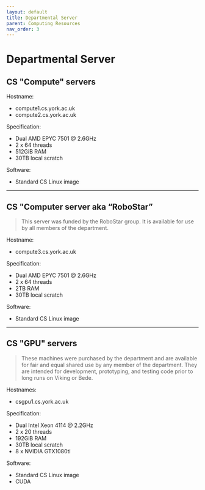 ```yaml
---
layout: default
title: Departmental Server
parent: Computing Resources
nav_order: 3
---
```


# Departmental Server

## CS "Compute" servers

Hostname:

- compute1.cs.york.ac.uk
- compute2.cs.york.ac.uk

Specification:

- Dual AMD EPYC 7501 @ 2.6GHz
- 2 x 64 threads
- 512GiB RAM
- 30TB local scratch

Software: 

- Standard CS Linux image

---

## CS "Computer server aka “RoboStar”

> This server was funded by the RoboStar group. It is available for use by all members of the department.

Hostname:

- compute3.cs.york.ac.uk

Specification:

- Dual AMD EPYC 7501 @ 2.6GHz
- 2 x 64 threads
- 2TB RAM
- 30TB local scratch

Software:

- Standard CS Linux image

---

## CS "GPU" servers

> These machines were purchased by the department and are available for fair and equal shared use by any member of the department. They are intended for development, prototyping, and testing code prior to long runs on Viking or Bede.

Hostnames:

- csgpu1.cs.york.ac.uk

Specification:

- Dual Intel Xeon 4114 @ 2.2GHz
- 2 x 20 threads
- 192GiB RAM
- 30TB local scratch
- 8 x NVIDIA GTX1080ti

Software:

- Standard CS Linux image
- CUDA